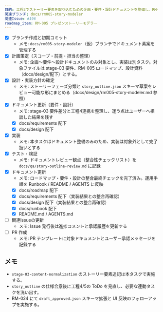```yaml
---
目的: 工程3でストーリー要素を取り込むための企画・要件・設計ドキュメントを整備し、RM-005 の実装準備を整える
関連ブランチ: docs/rm005-story-modeler
関連Issue: #196
roadmap_item: RM-005 プレゼンストーリーモデラー
---
```


- [x] ブランチ作成と初期コミット
  - メモ: `docs/rm005-story-modeler`（仮）ブランチでドキュメント素案を管理する
- [x] 計画策定（スコープ・前提・担当の整理）
  - メモ: 企画〜要件〜設計ドキュメントのみ対象とし、実装は別タスク。対象ファイルは stage-03 要件、RM-005 ロードマップ、設計資料（docs/design/配下）とする。
- [x] 設計・実装方針の確定
  - メモ: ストーリーフェーズ分類と `story_outline.json` スキーマ草案をレビュー可能な形にまとめる（docs/design/rm005-story-modeler.md 参照）
- [x] ドキュメント更新（要件・設計）
  - メモ: stage-03 要件差分と工程4連携を整理し、迷う点はユーザーへ相談した結果を残す
  - [x] docs/requirements 配下
  - [x] docs/design 配下
- [x] 実装
  - メモ: 本タスクはドキュメント整備のみのため、実装は対象外として完了扱いとする
- [x] テスト・検証
  - メモ: ドキュメントレビュー観点（整合性チェックリスト）を `docs/qa/story-outline-review.md` に記録
- [x] ドキュメント更新
  - メモ: ロードマップ・要件・設計の整合最終チェックを完了済み。運用手順を Runbook / README / AGENTS に反映
  - [x] docs/roadmap 配下
  - [x] docs/requirements 配下（実装結果との整合再確認）
  - [x] docs/design 配下（実装結果との整合再確認）
  - [x] docs/runbook 配下
  - [x] README.md / AGENTS.md
- [ ] 関連Issueの更新
  - メモ: Issue 発行後は進捗コメントと承認履歴を更新する
- [ ] PR 作成
  - メモ: PR テンプレートに対象ドキュメントとユーザー承認メッセージを記録する

## メモ
- `stage-03-content-normalization` のストーリー要素追記は本タスクで実施する。
- `story_outline` の仕様合意後に工程4/5の ToDo を見直し、必要な連動タスクを洗い出す。
- RM-024 にて `draft_approved.json` スキーマ拡張と UI 反映のフォローアップを実施する。
